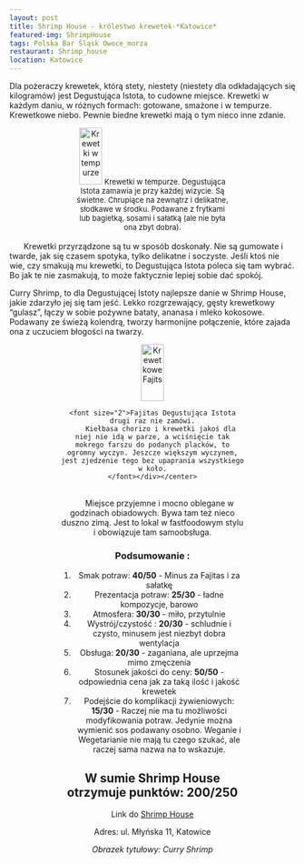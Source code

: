 ```yaml
---
layout: post
title: Shrimp House - królestwo krewetek-*Katowice*
featured-img: ShrimpHouse
tags: Polska Bar Śląsk Owoce_morza
restaurant: Shrimp_house
location: Katowice
---
```



Dla pożeraczy krewetek, którą stety, niestety (niestety dla odkładających się kilogramów) jest Degustująca Istota, to cudowne miejsce.
Krewetki w każdym daniu, w różnych formach: gotowane, smażone i w tempurze. Krewetkowe niebo. Pewnie biedne krewetki mają o tym nieco inne zdanie.


<center><div style="width:55%"> <img src="{{site.url}}/assets/img/posts/tempura.jpg" alt="Krewetki w tempurze" height="100px" width="40px" />
    <font size="2">Krewetki w tempurze. Degustująca Istota zamawia je przy każdej wizycie. Są świetne. Chrupiące na zewnątrz i delikatne, słodkawe w środku. Podawane z frytkami lub bagietką, sosami i sałatką (ale nie była ona zbyt dobra).
    </font></div></center>
<br />&ensp;&ensp;&ensp;
Krewetki przyrządzone są tu w sposób doskonały. Nie są gumowate i twarde, jak się czasem spotyka, tylko delikatne i soczyste. Jeśli ktoś nie wie, czy smakują mu krewetki, to Degustująca Istota poleca się tam wybrać. Bo jak te nie zasmakują, to może faktycznie lepiej sobie dać spokój.


Curry Shrimp, to dla Degustującej Istoty najlepsze danie w Shrimp House, jakie zdarzyło jej się tam jeść. Lekko rozgrzewający, gęsty krewetkowy “gulasz”, łączy w sobie pożywne bataty, ananasa i mleko kokosowe. Podawany ze świeżą kolendrą, tworzy harmonijne połączenie, które zajada ona z uczuciem błogości na twarzy.

<center><div style="width:65%"> <img src="{{site.url}}/assets/img/posts/Fajitas.jpg" alt="Krewetkowe Fajits" height="100px" width="40px" />

    <font size="2">Fajitas Degustująca Istota drugi raz nie zamówi.
        Kiełbasa chorizo i krewetki jakoś dla niej nie idą w parze, a wciśnięcie tak mokrego farszu do podanych placków, to ogromny wyczyn. Jeszcze większym wyczynem, jest zjedzenie tego bez upaprania wszystkiego w koło.
    </font></div></center>
<br />&ensp;&ensp;&ensp;
Miejsce przyjemne i mocno oblegane w godzinach obiadowych. Bywa tam też nieco duszno zimą. Jest to lokal w fastfoodowym stylu i obowiązuje tam samoobsługa.

### Podsumowanie :

1. Smak potraw: **40/50** - Minus za Fajitas i za sałatkę
2. Prezentacja potraw: **25/30** - ładne kompozycje, barowo
3. Atmosfera: **30/30** - miło, przytulnie
4. Wystrój/czystość : **20/30** - schludnie i czysto, minusem jest niezbyt dobra wentylacja
5. Obsługa: **20/30** - zaganiana, ale uprzejma mimo zmęczenia
6. Stosunek jakości do ceny: **50/50** - odpowiednia cena jak za taką ilość i jakość krewetek
7. Podejście do komplikacji żywieniowych: **15/30** - Raczej nie ma tu możliwości modyfikowania potraw. Jedynie można wymienić sos podawany osobno.
   Weganie i Wegetarianie nie mają tu czego szukać, ale raczej sama nazwa na to wskazuje.

## W sumie Shrimp House otrzymuje punktów: **200/250**
Link do [Shrimp House]

Adres:
ul. Młyńska 11, Katowice

_Obrazek tytułowy: Curry Shrimp_

[Shrimp House]: https://shrimp-house.pl/